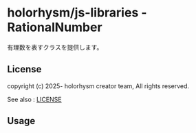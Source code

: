 # holorhysm/js-libraries - RationalNumber

有理数を表すクラスを提供します。

## License

copyright (c) 2025- holorhysm creator team, All rights reserved.

See also : [LICENSE](LICENSE)

## Usage
